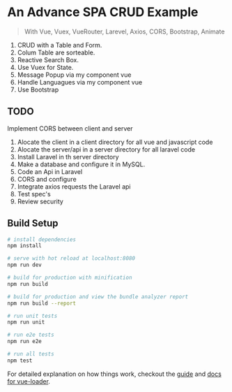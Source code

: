 # An Advance SPA CRUD Example
    
>With Vue, Vuex, VueRouter, Larevel, Axios, CORS, Bootstrap, Animate

1. CRUD with a Table and Form.
2. Colum Table are sorteable.
3. Reactive Search Box.
4. Use Vuex for State.
5. Message Popup via my component vue 
6. Handle Languagues via my component vue
7. Use Bootstrap
## TODO
Implement CORS between client and server 
1. Alocate the client in a client directory for all vue and javascript code
2. Alocate the server/api in a server directory for all laravel code
3. Install Laravel in th server directory
4. Make a database and configure it in MySQL.
5. Code an Api in Laravel
6. CORS and configure 
7. Integrate axios requests the Laravel api
8. Test spec's
9. Review security 

## Build Setup

``` bash
# install dependencies
npm install

# serve with hot reload at localhost:8080
npm run dev

# build for production with minification
npm run build

# build for production and view the bundle analyzer report
npm run build --report

# run unit tests
npm run unit

# run e2e tests
npm run e2e

# run all tests
npm test
```

For detailed explanation on how things work, checkout the [guide](http://vuejs-templates.github.io/webpack/) and [docs for vue-loader](http://vuejs.github.io/vue-loader).
